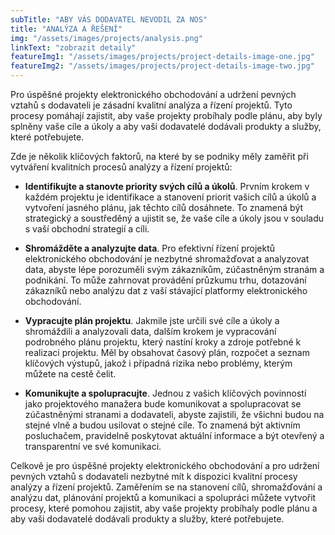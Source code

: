 ```yaml
---
subTitle: "ABY VÁS DODAVATEL NEVODIL ZA NOS" 
title: "ANALÝZA A ŘEŠENÍ"
img: "/assets/images/projects/analysis.png"
linkText: "zobrazit detaily"
featureImg1: "/assets/images/projects/project-details-image-one.jpg"
featureImg2: "/assets/images/projects/project-details-image-two.jpg"
---
```

Pro úspěšné projekty elektronického obchodování a udržení pevných vztahů s dodavateli je zásadní kvalitní analýza a řízení projektů. Tyto procesy pomáhají zajistit, aby vaše projekty probíhaly podle plánu, aby byly splněny vaše cíle a úkoly a aby vaši dodavatelé dodávali produkty a služby, které potřebujete.

Zde je několik klíčových faktorů, na které by se podniky měly zaměřit při vytváření kvalitních procesů analýzy a řízení projektů:

- **Identifikujte a stanovte priority svých cílů a úkolů**. Prvním krokem v každém projektu je identifikace a stanovení priorit vašich cílů a úkolů a vytvoření jasného plánu, jak těchto cílů dosáhnete. To znamená být strategický a soustředěný a ujistit se, že vaše cíle a úkoly jsou v souladu s vaší obchodní strategií a cíli.

- **Shromážděte a analyzujte data**. Pro efektivní řízení projektů elektronického obchodování je nezbytné shromažďovat a analyzovat data, abyste lépe porozuměli svým zákazníkům, zúčastněným stranám a podnikání. To může zahrnovat provádění průzkumu trhu, dotazování zákazníků nebo analýzu dat z vaší stávající platformy elektronického obchodování.

- **Vypracujte plán projektu**. Jakmile jste určili své cíle a úkoly a shromáždili a analyzovali data, dalším krokem je vypracování podrobného plánu projektu, který nastíní kroky a zdroje potřebné k realizaci projektu. Měl by obsahovat časový plán, rozpočet a seznam klíčových výstupů, jakož i případná rizika nebo problémy, kterým můžete na cestě čelit.

- **Komunikujte a spolupracujte**. Jednou z vašich klíčových povinností jako projektového manažera bude komunikovat a spolupracovat se zúčastněnými stranami a dodavateli, abyste zajistili, že všichni budou na stejné vlně a budou usilovat o stejné cíle. To znamená být aktivním posluchačem, pravidelně poskytovat aktuální informace a být otevřený a transparentní ve své komunikaci.

Celkově je pro úspěšné projekty elektronického obchodování a pro udržení pevných vztahů s dodavateli nezbytné mít k dispozici kvalitní procesy analýzy a řízení projektů. Zaměřením se na stanovení cílů, shromažďování a analýzu dat, plánování projektů a komunikaci a spolupráci můžete vytvořit procesy, které pomohou zajistit, aby vaše projekty probíhaly podle plánu a aby vaši dodavatelé dodávali produkty a služby, které potřebujete.